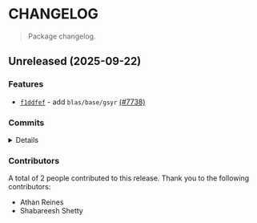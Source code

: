 # CHANGELOG

> Package changelog.

<section class="release" id="unreleased">

## Unreleased (2025-09-22)

<section class="features">

### Features

-   [`f1ddfef`](https://github.com/stdlib-js/stdlib/commit/f1ddfef59e6460cd9f6505566434c2ed3dafa3df) - add `blas/base/gsyr` [(#7738)](https://github.com/stdlib-js/stdlib/pull/7738)

</section>

<!-- /.features -->

<section class="commits">

### Commits

<details>

-   [`8317b7f`](https://github.com/stdlib-js/stdlib/commit/8317b7f2c2eb21b2f36d734bfd853d7bc75d10a9) - **style:** remove empty line [(#8122)](https://github.com/stdlib-js/stdlib/pull/8122) _(by stdlib-bot)_
-   [`f1ddfef`](https://github.com/stdlib-js/stdlib/commit/f1ddfef59e6460cd9f6505566434c2ed3dafa3df) - **feat:** add `blas/base/gsyr` [(#7738)](https://github.com/stdlib-js/stdlib/pull/7738) _(by Shabareesh Shetty, Athan Reines, stdlib-bot)_

</details>

</section>

<!-- /.commits -->

<section class="contributors">

### Contributors

A total of 2 people contributed to this release. Thank you to the following contributors:

-   Athan Reines
-   Shabareesh Shetty

</section>

<!-- /.contributors -->

</section>

<!-- /.release -->

